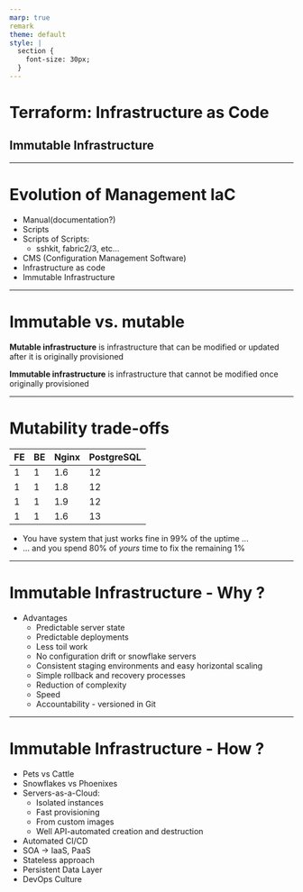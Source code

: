 ```yaml
---
marp: true
remark
theme: default
style: |
  section {
    font-size: 30px;
  }
---
```

# Terraform: Infrastructure as Code 
## Immutable Infrastructure

---
# Evolution of Management IaC

- Manual(documentation?)
- Scripts
- Scripts of Scripts: 
     - sshkit, fabric2/3, etc...
- CMS (Configuration Management Software)
- Infrastructure as code
- Immutable Infrastructure

---
# Immutable vs. mutable

**Mutable infrastructure** is infrastructure that can be modified or updated after it is originally provisioned

**Immutable infrastructure** is infrastructure that cannot be modified once originally provisioned

---
# Mutability trade-offs

| FE | BE | Nginx | PostgreSQL |
|----|----|-------|------------|
| 1  | 1  | 1.6   | 12         |
| 1  | 1  | 1.8   | 12         |
| 1  | 1  | 1.9   | 12         |
| 1  | 1  | 1.6   | 13         |

* You have system that just works fine in 99% of the uptime ...
* ... and you spend 80% of *yours* time to fix the remaining 1%

---
# Immutable Infrastructure - Why ?

- Advantages
  - Predictable server state
  - Predictable deployments
  - Less toil work
  - No configuration drift or snowflake servers
  - Consistent staging environments and easy horizontal scaling
  - Simple rollback and recovery processes
  - Reduction of complexity
  - Speed
  - Accountability - versioned in Git

---
# Immutable Infrastructure - How ?

- Pets vs Cattle
- Snowflakes vs Phoenixes
- Servers-as-a-Cloud:
  - Isolated instances
  - Fast provisioning
  - From custom images
  - Well API-automated creation and destruction
- Automated CI/CD
- SOA -> IaaS, PaaS
- Stateless approach
- Persistent Data Layer
- DevOps Culture

